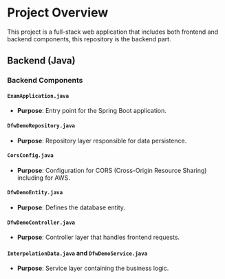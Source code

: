 # Project Overview

This project is a full-stack web application that includes both frontend and backend components, this repository is the backend part.

## Backend (Java)

### Backend Components

#### `ExamApplication.java`
  - **Purpose**: Entry point for the Spring Boot application.

#### `DfwDemoRepository.java`
  - **Purpose**: Repository layer responsible for data persistence.

#### `CorsConfig.java`
  - **Purpose**: Configuration for CORS (Cross-Origin Resource Sharing) including for AWS.

#### `DfwDemoEntity.java`
  - **Purpose**: Defines the database entity.

#### `DfwDemoController.java`
  - **Purpose**: Controller layer that handles frontend requests.

#### `InterpolationData.java` and `DfwDemoService.java`
  - **Purpose**: Service layer containing the business logic.

